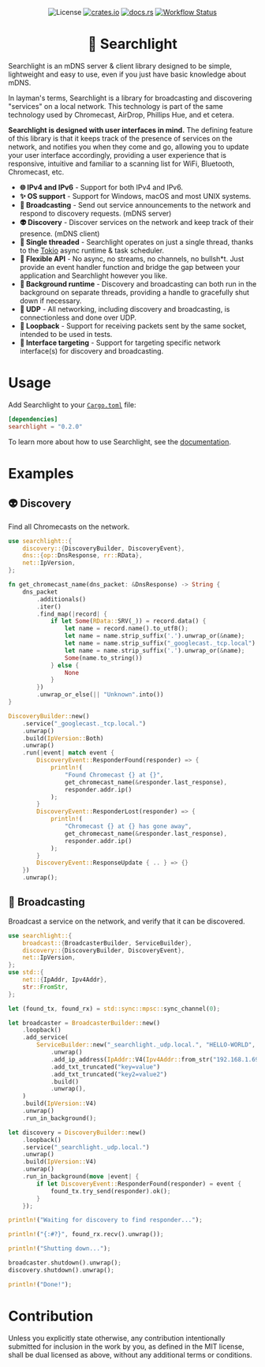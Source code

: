 <p align="center">
    <img alt="License" src="https://img.shields.io/crates/l/searchlight"/>
    <a href="https://crates.io/crates/searchlight"><img alt="crates.io" src="https://img.shields.io/crates/v/searchlight.svg"/></a>
    <a href="https://docs.rs/searchlight/"><img alt="docs.rs" src="https://docs.rs/searchlight/badge.svg"/></a>
    <a href="https://github.com/WilliamVenner/searchlight/actions/workflows/ci.yml"><img alt="Workflow Status" src="https://github.com/WilliamVenner/searchlight/workflows/ci/badge.svg"></a>
</p>

<h1 align="center">📡 Searchlight</h1>

Searchlight is an mDNS server & client library designed to be simple, lightweight and easy to use,
even if you just have basic knowledge about mDNS.

In layman's terms, Searchlight is a library for broadcasting and discovering "services" on a local network.
This technology is part of the same technology used by Chromecast, AirDrop, Phillips Hue, and et cetera.

**Searchlight is designed with user interfaces in mind.**
The defining feature of this library is that it keeps track of the presence of services on the network,
and notifies you when they come and go, allowing you to update your user interface accordingly,
providing a user experience that is responsive, intuitive and familiar to a scanning list for
WiFi, Bluetooth, Chromecast, etc.

- **🌐 IPv4 and IPv6** - Support for both IPv4 and IPv6.
- **✨ OS support** - Support for Windows, macOS and most UNIX systems.
- **📡 Broadcasting** - Send out service announcements to the network and respond to discovery requests. (mDNS server)
- **👽 Discovery** - Discover services on the network and keep track of their presence. (mDNS client)
- **🧵 Single threaded** - Searchlight operates on just a single thread, thanks to the [Tokio](https://tokio.rs/) async runtime & task scheduler.
- **🤸 Flexible API** - No async, no streams, no channels, no bullsh*t. Just provide an event handler function and bridge the gap between your application and Searchlight however you like.
- **👻 Background runtime** - Discovery and broadcasting can both run in the background on separate threads, providing a handle to gracefully shut down if necessary.
- **📨 UDP** - All networking, including discovery and broadcasting, is connectionless and done over UDP.
- **🔁 Loopback** - Support for receiving packets sent by the same socket, intended to be used in tests.
- **🎯 Interface targeting** - Support for targeting specific network interface(s) for discovery and broadcasting.

# Usage

Add Searchlight to your [`Cargo.toml`](https://doc.rust-lang.org/cargo/reference/manifest.html) file:

```toml
[dependencies]
searchlight = "0.2.0"
```

To learn more about how to use Searchlight, see the [documentation](https://docs.rs/searchlight/).

# Examples

## 👽 Discovery

Find all Chromecasts on the network.

```rust
use searchlight::{
    discovery::{DiscoveryBuilder, DiscoveryEvent},
    dns::{op::DnsResponse, rr::RData},
    net::IpVersion,
};

fn get_chromecast_name(dns_packet: &DnsResponse) -> String {
    dns_packet
        .additionals()
        .iter()
        .find_map(|record| {
            if let Some(RData::SRV(_)) = record.data() {
                let name = record.name().to_utf8();
                let name = name.strip_suffix('.').unwrap_or(&name);
                let name = name.strip_suffix("_googlecast._tcp.local").unwrap_or(&name);
                let name = name.strip_suffix('.').unwrap_or(&name);
                Some(name.to_string())
            } else {
                None
            }
        })
        .unwrap_or_else(|| "Unknown".into())
}

DiscoveryBuilder::new()
    .service("_googlecast._tcp.local.")
    .unwrap()
    .build(IpVersion::Both)
    .unwrap()
    .run(|event| match event {
        DiscoveryEvent::ResponderFound(responder) => {
            println!(
                "Found Chromecast {} at {}",
                get_chromecast_name(&responder.last_response),
                responder.addr.ip()
            );
        }
        DiscoveryEvent::ResponderLost(responder) => {
            println!(
                "Chromecast {} at {} has gone away",
                get_chromecast_name(&responder.last_response),
                responder.addr.ip()
            );
        }
        DiscoveryEvent::ResponseUpdate { .. } => {}
    })
    .unwrap();
```

## 📡 Broadcasting

Broadcast a service on the network, and verify that it can be discovered.

```rust
use searchlight::{
    broadcast::{BroadcasterBuilder, ServiceBuilder},
    discovery::{DiscoveryBuilder, DiscoveryEvent},
    net::IpVersion,
};
use std::{
    net::{IpAddr, Ipv4Addr},
    str::FromStr,
};

let (found_tx, found_rx) = std::sync::mpsc::sync_channel(0);

let broadcaster = BroadcasterBuilder::new()
    .loopback()
    .add_service(
        ServiceBuilder::new("_searchlight._udp.local.", "HELLO-WORLD", 1234)
            .unwrap()
            .add_ip_address(IpAddr::V4(Ipv4Addr::from_str("192.168.1.69").unwrap()))
            .add_txt_truncated("key=value")
            .add_txt_truncated("key2=value2")
            .build()
            .unwrap(),
    )
    .build(IpVersion::V4)
    .unwrap()
    .run_in_background();

let discovery = DiscoveryBuilder::new()
    .loopback()
    .service("_searchlight._udp.local.")
    .unwrap()
    .build(IpVersion::V4)
    .unwrap()
    .run_in_background(move |event| {
        if let DiscoveryEvent::ResponderFound(responder) = event {
            found_tx.try_send(responder).ok();
        }
    });

println!("Waiting for discovery to find responder...");

println!("{:#?}", found_rx.recv().unwrap());

println!("Shutting down...");

broadcaster.shutdown().unwrap();
discovery.shutdown().unwrap();

println!("Done!");
```

# Contribution

Unless you explicitly state otherwise, any contribution intentionally submitted for inclusion in the work by you, as defined in the MIT license, shall be dual licensed as above, without any additional terms or conditions.
